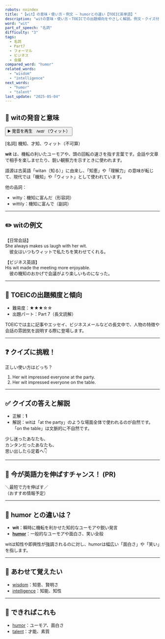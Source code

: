 ```yaml
---
robots: noindex
title: "【wit】の意味・使い方・例文 ― humorとの違い【TOEIC英単語】"
description: "witの意味・使い方・TOEICでの出題傾向をやさしく解説。例文・クイズ付きでhumorとの違いもわかりやすく学べます。"
word: "wit"
part_of_speech: "名詞"
difficulty: "3"
tags:
  - 名詞
  - Part7
  - フォーマル
  - ビジネス
  - 会議
compared_word: "humor"
related_words:
  - "wisdom"
  - "intelligence"
next_words:
  - "humor"
  - "talent"
last_update: "2025-05-04"
---
```


## 🔰 witの発音と意味

<button class="play-audio" onclick="playTTS('wit')">
  <span class="play-audio-main">
    ▶️ 発音を再生　/wɪt/
  </span>
  <span class="play-audio-sub">
    （ウィット）
  </span>
</button>

[名詞] 機知、才知、ウィット（不可算）

**wit** は、機転の利いたユーモアや、頭の回転の速さを指す言葉です。会話や文章で相手を楽しませたり、鋭い観察力を示すときに使われます。

語源は古英語「witan（知る）」に由来し、「知恵」や「理解力」の意味が転じて、現代では「機知」や「ウィット」として使われています。

他の品詞：  
- witty：機知に富んだ（形容詞）
- wittily：機知に富んで（副詞）

---

## ✏️ witの例文

【日常会話】  
She always makes us laugh with her wit.  
　彼女はいつもウィットで私たちを笑わせてくれる。

【ビジネス英語】  
His wit made the meeting more enjoyable.  
　彼の機知のおかげで会議がより楽しいものになった。

---

## 🎯 TOEICの出題頻度と傾向

- 難易度：★★★☆☆
- 出題パート：Part 7（長文読解）

TOEICでは主に記事やエッセイ、ビジネスメールなどの長文中で、人物の特徴や会話の雰囲気を説明する際に登場します。

---

## ❓ クイズに挑戦！

正しい使い方はどっち？

1. Her wit impressed everyone at the party.  
2. Her wit impressed everyone on the table.

---

## ✅ クイズの答えと解説

- 正解：**1**
- 解説：witは「at the party」のような場面全体で使われるのが自然です。「on the table」は文脈的に不自然です。

少し迷ったあなたも、  
カンタンだったあなたも、  
思い出したら定着へ👇️

---

## 🚀 今が英語力を伸ばすチャンス！ (PR)

<div class="info-center">
＼最短で力を伸ばす／<br>  
（おすすめ情報予定）
</div>

---

## 🤔  humor との違いは？

- **wit**：瞬時に機転を利かせた知的なユーモアや鋭い発言
- **[humor](/humor)**：一般的なユーモアや面白さ、笑い全般

witは知性や即興性が強調されるのに対し、humorは幅広い「面白さ」や「笑い」を指します。

---

## 🧩 あわせて覚えたい

- [wisdom](/wisdom)：知恵、賢明さ
- [intelligence](/intelligence)：知能、知性

---

## 📖 できればこれも

- [humor](/humor)：ユーモア、面白さ
- [talent](/talent)：才能、素質

<!-- cvid: aid12_bid01 -->
